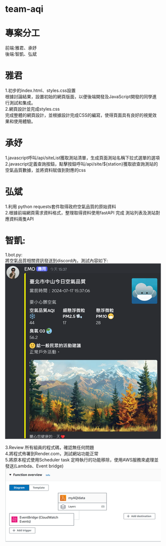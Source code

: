 # team-aqi

# 專案分工
前端:雅君、承妤  
後端:智凱、弘斌

# 雅君
1.初步的index.html、styles.css設置  
根據討論結果，設置初始的網頁版面，以便後端開發及JavaScript開發的同學進行測試和集成。  
2.網頁設計並完成styles.css  
完成整體的網頁設計，並根據設計完成CSS的編寫，使得頁面具有良好的視覺效果和使用體驗。  

# 承妤
1.javascript呼叫/api/siteList獲取測站清單，生成頁面測站名稱下拉式選單的選項  
2.javascript定義查詢按鈕，點擊按鈕呼叫/api/site/${station}獲取欲查詢測站的空氣品質數據，並將資料賦值到對應的css  

# 弘斌
1.利用 python requests套件取得政府空氣品質的原始資料  
2.根據前端網頁需求資料格式，整理取得資料使用fastAPI 完成 測站列表及測站對應資料兩隻API  

# 智凱:
1.bot.py:  
將空氣品質相關資訊發送到discord內，測試內容如下:  
![alt text](image.png)  
<!-- 2.使用model模組化bot.py, 在app.py的主程式中建立Scheduler task 定時執行 -->  
3.Review 所有組員的程式碼，確認無任何問題  
4.將程式佈署到Render.com，測試網站功能正常  
5.將原本程式使用Scheduler task 定時執行的功能移除，使用AWS服務來處理並發送(Lambda、Event bridge)  
![alt text](image-1.png)  